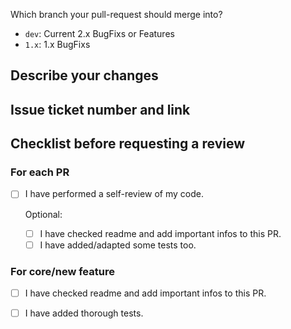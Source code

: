 Which branch your pull-request should merge into?

- `dev`: Current 2.x BugFixs or Features
- `1.x`: 1.x BugFixs

## Describe your changes

## Issue ticket number and link

## Checklist before requesting a review
### For each PR
-  [ ] I have performed a self-review of my code.
       
   Optional:
   -  [ ] I have checked readme and add important infos to this PR.
   -  [ ] I have added/adapted some tests too.
          
### For core/new feature
-  [ ] I have checked readme and add important infos to this PR.
-  [ ] I have added thorough tests.

